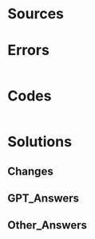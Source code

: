 
# Sources


# Errors
```bash

```

# Codes

```python

```

# Solutions


## Changes


## GPT_Answers


## Other_Answers